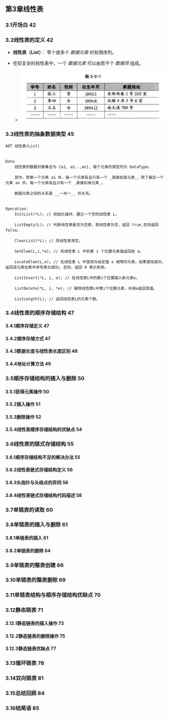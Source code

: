 ## 第3章线性表

### 3.1开场白 42

### 3.2线性表的定义 42
* __线性表（List）__： 零个或多个 _数据元素_ 的有限序列。

* 在较复杂的线性表中，一个 _数据元素_ 可以由若干个 _数据项_ 组成。
    * ![数据项线性列表](./images/数据项线性列表.png)

### 3.3线性表的抽象数据类型 45
```
ADT 线性表(List)


Data
    线性表的数据对象集合为 {a1, a2..,an}, 每个元素的类型均为 DataType。

    其中，除第一个元素 a1 外，每一个元素有且只有一个 _直接前驱元素_，除了最后一个元素 an 外，每一个元素有且只有一个 _直接后继元素_。
    
    数据元素之间的关系是 __一对一__ 的关系。


Operation:
    InitList(*L); // 初始化操作，建立一个空的线性表 L。

    ListEmpty(L); // 判断线性表是否为空表，若线性表为空，返回 true,否则返回 false。

    ClearList(*L); // 将线性表清空。

    GetElem(L,i,*e); // 将线性表 L 中的第 i 个位置元素值返回给 e。

    LocateElem(L,e); // 在线性表 L 中查找与给定值 e 相等的元素，如果查找成功，返回该元素在表中序号表示成功; 否则，返回 0 表示失败。

    ListInsert(*L, i, e); // 在线性表L中的第i个位置插入新元素e。

    ListDelete(*L, i, *e); // 删除线性表L中第i个位置元素，并用e返回其值。

    ListLength(L); // 返回线性表L的元素个数。
```

### 3.4线性表的顺序存储结构 47
#### 3.4.1顺序存储定义 47


#### 3.4.2顺序存储方式 47


#### 3.4.3数据长度与线性表长度区别 48


#### 3.4.4地址计算方法 49


### 3.5顺序存储结构的插入与删除 50
#### 3.5.1获得元素操作 50


#### 3.5.2插入操作 51


#### 3.5.3删除操作 52


#### 3.5.4线性表顺序存储结构的优缺点 54


### 3.6线性表的链式存储结构 55
#### 3.6.1顺序存储结构不足的解决办法 55


#### 3.6.2线性表链式存储结构定义 56


#### 3.6.3头指针与头结点的异同 58


#### 3.6.4线性表链式存储结构代码描述 58


### 3.7单链表的读取 60
### 3.8单链表的插入与删除 61
#### 3.8.1单链表的插入 61


#### 3.8.2单链表的删除 64


### 3.9单链表的整表创建 66
### 3.10单链表的整表删除 69
### 3.11单链表结构与顺序存储结构优缺点 70
### 3.12静态链表 71
#### 3.12.1静态链表的插入操作 73


#### 3.12.2静态链表的删除操作 75


#### 3.12.3静态链表优缺点 77


### 3.13循环链表 78
### 3.14双向链表 81
### 3.15总结回顾 84
### 3.16结尾语 85